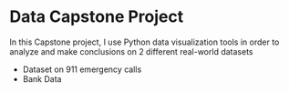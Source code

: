 # Data Capstone Project 
 In this Capstone project, I use Python data visualization tools in order to analyze and make conclusions on 2 different real-world datasets

* Dataset on 911 emergency calls
* Bank Data
